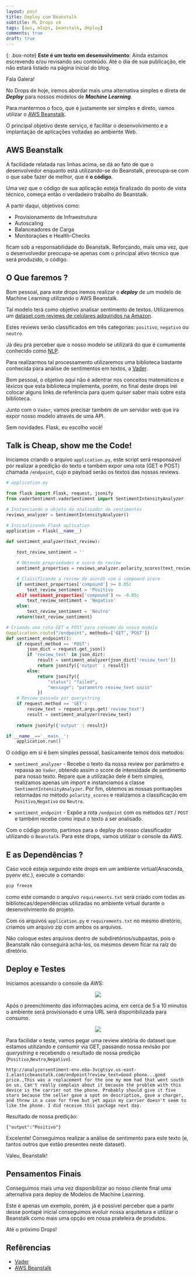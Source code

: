 ```yaml
---
layout: post
title: Deploy com Beanstalk
subtitle: ML Drops v4
tags: [aws, mlops, beanstalk, deploy]
comments: true
draft: true
---
```


{: .box-note}
**Este é um texto em desenvolvimento**: Ainda estamos escrevendo e/ou revisando seu conteúdo. Até o dia de sua publicação, ele não estará listado na página inicial do blog.

Fala Galera!

No Drops de hoje, iremos abordar mais uma alternativa simples e direta de ***Deploy*** para nossos modelos de ***Machine Learning***.

Para mantermos o foco, que é justamente ser simples e direto, vamos utilizar o [AWS Beanstalk](https://aws.amazon.com/pt/elasticbeanstalk/). 

O principal objetivo deste serviço, é facilitar o desenvolvimento e a implantação de aplicações voltadas ao ambiente Web.

## AWS Beanstalk

A facilidade relatada nas linhas acima, se dá ao fato de que o desenvolvedor enquanto está utilizando-se do Beanstalk, preocupa-se com o que sabe fazer de melhor, que é **o código**.

Uma vez que o código de sua aplicação esteja finalizado do ponto de vista técnico, começa então o verdadeiro trabalho do Beanstalk.

A partir daqui, objetivos como:

* Provisionamento de Infraestrutura
* Autoscaling
* Balanceadores de Carga
* Monitorações e Health-Checks

ficam sob a responsabilidade do Beanstalk. Reforçando, mais uma vez, que o desenvolvedor preocupa-se apenas com o principal ativo técnico que será produzido, o código.

## O Que faremos ?

Bom pessoal, para este drops iremos realizar o ***deploy*** de um modelo de Machine Learning utilizando o AWS Beanstalk.

Tal modelo terá como objetivo analisar sentimento de textos. Utilizaremos um [dataset com reviews de celulares adquiridos na Amazon](https://www.kaggle.com/grikomsn/amazon-cell-phones-reviews).

Estes reviews serão classificados em três categorias: `positivo`, `negativo` ou `neutro`.

Já deu pra perceber que o nosso modelo se utilizará do que é comumente conhecido como [NLP](https://pt.wikipedia.o.rg/wiki/Processamento_de_linguagem_natural).

Para realizarmos tal processamento utilizaremos uma biblioteca bastante conhecida para análise de sentimentos em textos, a [Vader](https://pypi.org/project/vaderSentiment/).

Bom pessoal, o objetivo aqui não é adentrar nos conceitos matemáticos e léxicos que esta biblioteca implementa, porém, no final deste drops irei colocar alguns links de referência para quem quiser saber mais sobre esta biblioteca.

Junto com o `Vader`, vamos precisar também de um servidor web que ira expor nosso modelo através de uma API.

Sem novidades. Flask, eu escolho você!

## Talk is Cheap, show me the Code!

Iniciamos criando o arquivo `application.py`, este script será responsável por realizar a predição do texto e também expor uma rota (GET e POST) chamada `/endpoint`, cujo o payload serão os textos das nossas reviews.

```python
# application.py

from flask import Flask, request, jsonify
from vaderSentiment.vaderSentiment import SentimentIntensityAnalyzer

# Instanciando o objeto do analisador de sentimentos
reviews_analyzer = SentimentIntensityAnalyzer()

# Inicializando Flask aplication
application = Flask(__name__)

def sentiment_analyzer(text_review):
    
    text_review_sentiment = ''

    # Obtendo propriedades e score da review
    sentiment_properties = reviews_analyzer.polarity_scores(text_review)

    # Classificando a review de acordo com o compound score
    if sentiment_properties['compound'] >= 0.05:
        text_review_sentiment = 'Positivo
    elif sentiment_properties['compound'] <= -0.05:
        text_review_sentiment = 'Negativo'
    else:
        text_review_sentiment = 'Neutro'
    return(text_review_sentiment)

# Criando uma rota GET e POST para consumo do nosso modelo
@application.route("/endpoint", methods=['GET','POST'])
def sentiment_endpoint():
    if request.method == 'POST':
        json_dict = request.get_json()
        if 'review_text' in json_dict:
            result = sentiment_analyzer(json_dict['review_text'])
            return jsonify({'output' : result})
        else:
            return jsonify({
                "status": "failed",
                "message": "parametro review_text vazio"
            })
    # Review passada por querystring
    if request.method == 'GET':
        review_text = request.args.get('review_text')
        result = sentiment_analyzer(review_text)
    
    return jsonify({'output' : result})

if __name__=='__main__':
    application.run()

```

O código em si é bem simples pessoal, basicamente temos dois metodos:

* `sentiment_analyzer` - Recebe o texto da nossa review por parâmetro e repassa ao `Vader`, obtendo assim o score de intensidade de sentimento para nosso texto. Repare que a utilização dele é bem simples, realizamos apenas um *import* e instanciamos a classe `SentimentIntensityAnalyzer`. Por fim, obtemos as nossas pontuações retornadas no método `polarity_scores` e realizamos a classificação em `Positivo`,`Negativo` ou `Neutro`.

* `sentiment_endpoint` - Expõe a rota `/endpoint` com os métodos `GET` / `POST` e também recebe como input o texto a ser analisado.

Com o código pronto, partimos para o deploy do nosso classificador utilizando o `Beanstalk`. Para este drops, vamos utilizar o console da AWS.

## E as Dependências ?

Caso você esteja seguindo este drops em um ambiente virtual(Anaconda, pyenv etc.), execute o comando:

```bash
pip freeze
```

como este comando o arquivo `requirements.txt` será criado com todas as bibliotecas/dependências utilizadas no ambiente virtual durante o desenvolvimento do projeto.

Com os arquivos `application.py` e `requirements.txt` no mesmo diretório, criamos um arquivo zip com ambos os arquivos.

Não coloque estes arquivos dentro de subdiretórios/subpastas, pois o Beanstalk não conseguirá achá-los, os mesmos devem ficar na raíz do diretório.

## Deploy e Testes

Iniciamos acessando o console da AWS:

<p style="text-align: center"><img src="https://i.imgur.com/HU8XZBk.jpg"></p>

Após o preenchimento das informações acima, em cerca de 5 a 10 minutos o ambiente será provisionado e uma URL será disponibilizada para consumo.

<p style="text-align: center"><img src="https://i.imgur.com/LJb4RnN.png"></p>

Para facilidar o teste, vamos pegar uma review aletória do dataset que estamos utilizando e consumir via GET, passando nossa revisão por *querystring* e recebendo o resultado de nossa predição (`Positivo`,`Neutro`,`Negativo`).

```text
http://analyzersentiment-env.eba-3vcgtsyv.us-east-1.elasticbeanstalk.com/endpoint?review_text=Good phone...good price.,This was a replacement for the one my mom had that went south on us. Can't really complain about it because the problem with this device is the carrier not the phone. Probably should give it five stars because the seller gave a spot on description, gave a charger, and threw in a case for free but yet again my carrier doesn't seem to like the phone. I did receive this package next day.
```

Resultado de nossa predição:

```
{"output":"Positivo"}
```

Excelente! Conseguimos realizar a análise de sentimento para este texto (e, tantos outros que estão presentes neste dataset). 

Valeu, Beanstalk!

## Pensamentos Finais

Conseguimos mais uma vez disponibilizar ao nosso cliente final  uma alternativa para deploy de Modelos de Machine Learning.

Este é apenas um exemplo, porém, já é possível perceber que a partir desse pontapé inicial conseguimos evoluir nossa arquitetura e utilizar o Beanstalk como mais uma opção em nossa prateleira de produtos.

Até o próximo Drops!

## Refêrencias

* [Vader](https://pypi.org/project/vaderSentiment/)
* [AWS Beanstalk](https://aws.amazon.com/pt/elasticbeanstalk/)